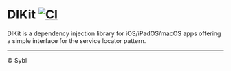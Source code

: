 # DIKit [![CI](https://github.com/sybl/swift-dikit/workflows/CI/badge.svg?branch=main)](https://github.com/sybl/swift-dikit/actions/workflows/ci.yml?query=branch%3Amain)

DIKit is a dependency injection library for iOS/iPadOS/macOS apps offering a simple interface for the service locator pattern.

---

© Sybl
